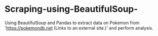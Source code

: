 # Scraping-using-BeautifulSoup-
Using BeautifulSoup and Pandas to extract data on Pokemon from 'https://pokemondb.net (Links to an external site.)' and perform analysis.
